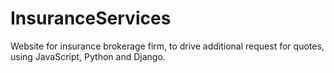 # InsuranceServices
Website for insurance brokerage firm, to drive additional request for quotes, using JavaScript, Python and Django.
